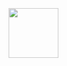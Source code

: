 <div id="header" align="center">
  <img src="https://i.postimg.cc/yNSH3X8K/image.png" width="100"/>
</div>

